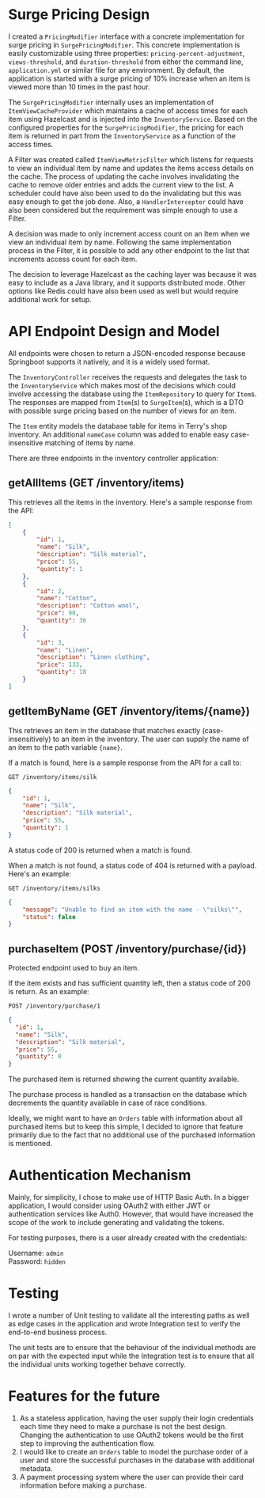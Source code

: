 Surge Pricing Design
====================

I created a `PricingModifier` interface with a concrete implementation for surge pricing in `SurgePricingModifier`. 
This concrete implementation is easily customizable using three properties: `pricing-percent-adjustment`, `views-threshold`, and `duration-threshold` from either the command line, `application.yml` or similar file for any environment.
By default, the application is started with a surge pricing of 10% increase when an item is viewed more than 10 times in the past hour.

The `SurgePricingModifier` internally uses an implementation of `ItemViewCacheProvider` which maintains a cache of access times for each item using Hazelcast and is injected into the `InventoryService`.
Based on the configured properties for the `SurgePricingModifier`, the pricing for each item is returned in part from the `InventoryService` as a function of the access times.

A Filter was created called `ItemViewMetricFilter` which listens for requests to view an individual item by name and updates the items access details on the cache. 
The process of updating the cache involves invalidating the cache to remove older entries and adds the current view to the list. A scheduler could have also been used to do the invalidating but this was easy enough to get the job done.
Also, a `HandlerInterceptor` could have also been considered but the requirement was simple enough to use a Filter.

A decision was made to only increment access count on an Item when we view an individual item by name. 
Following the same implementation process in the Filter, it is possible to add any other endpoint to the list that increments access count for each item.

The decision to leverage Hazelcast as the caching layer was because it was easy to include as a Java library, and it supports distributed mode. 
Other options like Redis could have also been used as well but would require additional work for setup.

API Endpoint Design and Model
=============================

All endpoints were chosen to return a JSON-encoded response because Springboot supports it natively, and it is a widely used format.

The `InventoryController` receives the requests and delegates the task to the `InventoryService` which makes most of the decisions which could involve accessing the database using the `ItemRepository` to query for `Item`s.
The responses are mapped from `Item`(s) to `SurgeItem`(s), which is a DTO with possible surge pricing based on the number of views for an item.

The `Item` entity models the database table for items in Terry's shop inventory. An additional `nameCase` column was added to enable easy case-insensitive matching of items by name.

There are three endpoints in the inventory controller application:

getAllItems (GET /inventory/items)
---

This retrieves all the items in the inventory.
Here's a sample response from the API:

```json
[
    {
        "id": 1,
        "name": "Silk",
        "description": "Silk material",
        "price": 55,
        "quantity": 1
    },
    {
        "id": 2,
        "name": "Cotton",
        "description": "Cotton wool",
        "price": 90,
        "quantity": 36
    },
    {
        "id": 3,
        "name": "Linen",
        "description": "Linen clothing",
        "price": 133,
        "quantity": 18
    }
]
```

getItemByName (GET /inventory/items/{name})
---

This retrieves an item in the database that matches exactly (case-insensitively) to an item in the inventory.
The user can supply the name of an item to the path variable `{name}`. 

If a match is found, here is a sample response from the API for a call to:

`GET /inventory/items/silk`

```json
{
    "id": 1,
    "name": "Silk",
    "description": "Silk material",
    "price": 55,
    "quantity": 1
}
```

A status code of 200 is returned when a match is found.

When a match is not found, a status code of 404 is returned with a payload. Here's an example:

`GET /inventory/items/silks`

```json
{
    "message": "Unable to find an item with the name - \"silks\"",
    "status": false
}
```


purchaseItem (POST /inventory/purchase/{id})
---

Protected endpoint used to buy an item.

If the item exists and has sufficient quantity left, then a status code of 200 is return. As an example:

`POST /inventory/purchase/1`

```json
{
  "id": 1,
  "name": "Silk",
  "description": "Silk material",
  "price": 55,
  "quantity": 0
}
```

The purchased item is returned showing the current quantity available.

The purchase process is handled as a transaction on the database which decrements the quantity available in case of race conditions.

Ideally, we might want to have an `Orders` table with information about all purchased items but to keep this simple, 
I decided to ignore that feature primarily due to the fact that no additional use of the purchased information is mentioned.

Authentication Mechanism
=========

Mainly, for simplicity, I chose to make use of HTTP Basic Auth. In a bigger application, I would consider using OAuth2 with either JWT or authentication services like Auth0.
However, that would have increased the scope of the work to include generating and validating the tokens.

For testing purposes, there is a user already created with the credentials:

Username: `admin` <br/>
Password: `hidden`


Testing
=======

I wrote a number of Unit testing to validate all the interesting paths as well as edge cases in the application and wrote Integration test to verify the end-to-end business process.

The unit tests are to ensure that the behaviour of the individual methods are on par with the expected input while the Integration test is to ensure that all the individual units working together behave correctly.


Features for the future
====================

1. As a stateless application, having the user supply their login credentials each time they need to make a purchase is not the best design. Changing the authentication to use OAuth2 tokens would be the first step to improving the authentication flow.
2. I would like to create an `Orders` table to model the purchase order of a user and store the successful purchases in the database with additional metadata.
3. A payment processing system where the user can provide their card information before making a purchase.
